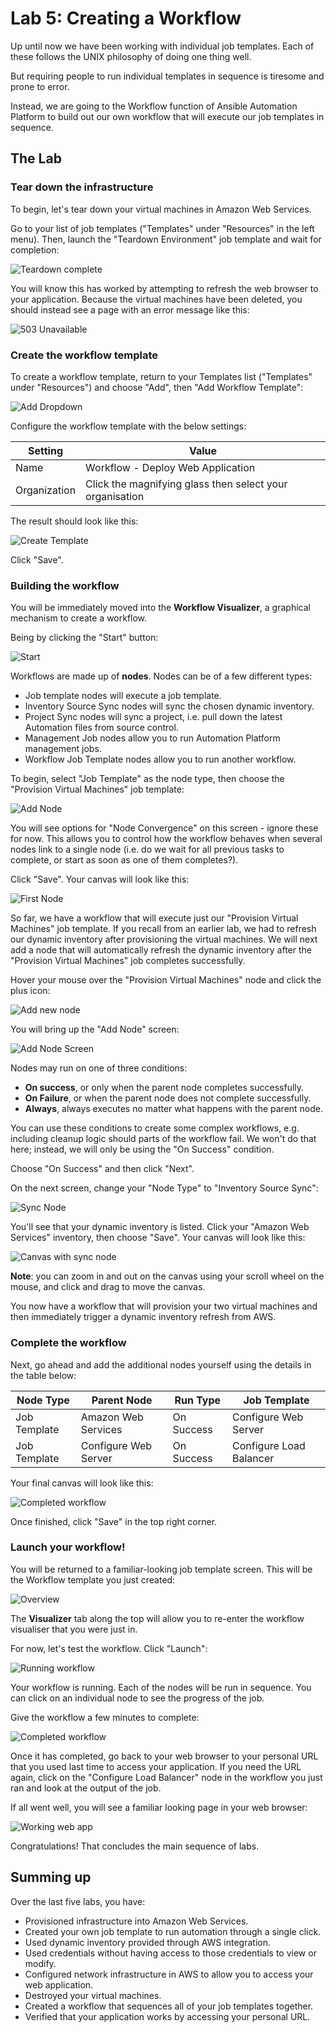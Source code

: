 # Lab 5: Creating a Workflow

Up until now we have been working with individual job templates. Each of these follows the UNIX philosophy of doing one thing well.

But requiring people to run individual templates in sequence is tiresome and prone to error.

Instead, we are going to the Workflow function of Ansible Automation Platform to build out our own workflow that will execute our job templates in sequence.

## The Lab

### Tear down the infrastructure

To begin, let's tear down your virtual machines in Amazon Web Services. 

Go to your list of job templates ("Templates" under "Resources" in the left menu). Then, launch the "Teardown Environment" job template and wait for completion:

![Teardown complete](/student_guide/images/lab5_teardown_complete.png)

You will know this has worked by attempting to refresh the web browser to your application. Because the virtual machines have been deleted, you should instead 
see a page with an error message like this:

![503 Unavailable](/student_guide/images/lab5_service_unavailable.png)

### Create the workflow template

To create a workflow template, return to your Templates list ("Templates" under "Resources") and choose "Add", then "Add Workflow Template":

![Add Dropdown](/student_guide/images/lab3_add_dropdown.png)

Configure the workflow template with the below settings:

| Setting | Value |
| ------- | ----- |
| Name | Workflow - Deploy Web Application |
| Organization | Click the magnifying glass then select your organisation |

The result should look like this:

![Create Template](/student_guide/images/lab5_create_template.png)

Click "Save".

### Building the workflow

You will be immediately moved into the **Workflow Visualizer**, a graphical mechanism to create a workflow.

Being by clicking the "Start" button:

![Start](/student_guide/images/lab5_start.png)

Workflows are made up of **nodes**. Nodes can be of a few different types:

* Job template nodes will execute a job template.
* Inventory Source Sync nodes will sync the chosen dynamic inventory.
* Project Sync nodes will sync a project, i.e. pull down the latest Automation files from source control.
* Management Job nodes allow you to run Automation Platform management jobs.
* Workflow Job Template nodes allow you to run another workflow.

To begin, select "Job Template" as the node type, then choose the "Provision Virtual Machines" job template:

![Add Node](/student_guide/images/lab5_prov_vm_node.png)

You will see options for "Node Convergence" on this screen - ignore these for now. This allows you to control how the workflow behaves when several nodes 
link to a single node (i.e. do we wait for all previous tasks to complete, or start as soon as one of them completes?).

Click "Save". Your canvas will look like this:

![First Node](/student_guide/images/lab5_first_node.png)

So far, we have a workflow that will execute just our "Provision Virtual Machines" job template. If you recall from an earlier lab, we had to refresh our
dynamic inventory after provisioning the virtual machines. We will next add a node that will automatically refresh the dynamic inventory after the 
"Provision Virtual Machines" job completes successfully.

Hover your mouse over the "Provision Virtual Machines" node and click the plus icon:

![Add new node](/student_guide/images/lab5_add_sync_node.png)

You will bring up the "Add Node" screen:

![Add Node Screen](/student_guide/images/lab5_add_node.png)

Nodes may run on one of three conditions:

* **On success**, or only when the parent node completes successfully.
* **On Failure**, or when the parent node does not complete successfully.
* **Always**, always executes no matter what happens with the parent node.

You can use these conditions to create some complex workflows, e.g. including cleanup logic should parts of the workflow fail. We won't do that here;
instead, we will only be using the "On Success" condition.

Choose "On Success" and then click "Next".

On the next screen, change your "Node Type" to "Inventory Source Sync":

![Sync Node](/student_guide/images/lab5_sync_node.png)

You'll see that your dynamic inventory is listed. Click your "Amazon Web Services" inventory, then choose "Save". Your canvas will look like this:

![Canvas with sync node](/student_guide/images/lab5_canvas_sync_node.png)

**Note**: you can zoom in and out on the canvas using your scroll wheel on the mouse, and click and drag to move the canvas.

You now have a workflow that will provision your two virtual machines and then immediately trigger a dynamic inventory refresh from AWS.

### Complete the workflow

Next, go ahead and add the additional nodes yourself using the details in the table below:

| Node Type | Parent Node | Run Type | Job Template |
| --------- | ----------- | -------- |------------ |
| Job Template | Amazon Web Services | On Success | Configure Web Server |
| Job Template | Configure Web Server | On Success | Configure Load Balancer |

Your final canvas will look like this:

![Completed workflow](/student_guide/images/lab5_completed.png)

Once finished, click "Save" in the top right corner.

### Launch your workflow!

You will be returned to a familiar-looking job template screen. This will be the Workflow template you just created:

![Overview](/student_guide/images/lab5_workflow_overview.png)

The **Visualizer** tab along the top will allow you to re-enter the workflow visualiser that you were just in.

For now, let's test the workflow. Click "Launch":

![Running workflow](/student_guide/images/lab5_running_workflow.png)

Your workflow is running. Each of the nodes will be run in sequence. You can click on an individual node to see the progress of the job.

Give the workflow a few minutes to complete:

![Completed workflow](/student_guide/images/lab5_completed_worfklow.png)

Once it has completed, go back to your web browser to your personal URL that you used last time to access your application. If you need the URL again, click on 
the "Configure Load Balancer" node in the workflow you just ran and look at the output of the job.

If all went well, you will see a familiar looking page in your web browser:

![Working web app](/student_guide/images/lab5_working_app.png)

Congratulations! That concludes the main sequence of labs.

## Summing up

Over the last five labs, you have:

* Provisioned infrastructure into Amazon Web Services.
* Created your own job template to run automation through a single click.
* Used dynamic inventory provided through AWS integration.
* Used credentials without having access to those credentials to view or modify.
* Configured network infrastructure in AWS to allow you to access your web application.
* Destroyed your virtual machines.
* Created a workflow that sequences all of your job templates together.
* Verified that your application works by accessing your personal URL.
